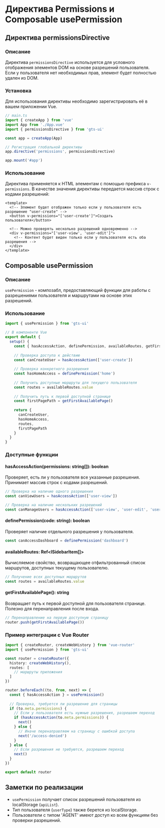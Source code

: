 # Директива Permissions и Composable usePermission

## Директива permissionsDirective

### Описание

Директива `permissionsDirective` используется для условного отображения элементов DOM на основе разрешений пользователя. Если у пользователя нет необходимых прав, элемент будет полностью удален из DOM.

### Установка

Для использования директивы необходимо зарегистрировать её в вашем приложении Vue.

```typescript
// main.ts
import { createApp } from 'vue'
import App from './App.vue'
import { permissionsDirective } from 'gts-ui'

const app = createApp(App)

// Регистрация глобальной директивы
app.directive('permissions', permissionsDirective)

app.mount('#app')
```

### Использование

Директива применяется к HTML элементам с помощью префикса `v-permissions`. В качестве значения директивы передается массив строк с кодами разрешений:

```vue
<template>
  <!-- Элемент будет отображен только если у пользователя есть разрешение "user-create" -->
  <button v-permissions="['user-create']">Создать пользователя</button>

  <!-- Можно проверять несколько разрешений одновременно -->
  <div v-permissions="['user-view', 'user-edit']">
    <!-- Контент будет виден только если у пользователя есть оба разрешения -->
  </div>
</template>
```

## Composable usePermission

### Описание

`usePermission` - композабл, предоставляющий функции для работы с разрешениями пользователя и маршрутами на основе этих разрешений.

### Использование

```typescript
import { usePermission } from 'gts-ui'

// В компоненте Vue
export default {
  setup() {
    const { hasAccessAction, definePermission, availableRoutes, getFirstAvailablePage } = usePermission()
    
    // Проверка доступа к действию
    const canCreateUser = hasAccessAction(['user-create'])
    
    // Проверка конкретного разрешения
    const hasHomeAccess = definePermission('home')
    
    // Получить доступные маршруты для текущего пользователя
    const routes = availableRoutes.value
    
    // Получить путь к первой доступной странице
    const firstPagePath = getFirstAvailablePage()
    
    return {
      canCreateUser,
      hasHomeAccess,
      routes,
      firstPagePath
    }
  }
}
```

### Доступные функции

#### hasAccessAction(permissions: string[]): boolean

Проверяет, есть ли у пользователя все указанные разрешения. Принимает массив строк с кодами разрешений.

```typescript
// Проверка на наличие одного разрешения
const canViewUsers = hasAccessAction(['user-view'])

// Проверка на наличие нескольких разрешений
const canManageUsers = hasAccessAction(['user-view', 'user-edit', 'user-delete'])
```

#### definePermission(code: string): boolean

Проверяет наличие отдельного разрешения у пользователя.

```typescript
const canAccessDashboard = definePermission('dashboard')
```

#### availableRoutes: Ref<ISidebarItem[]>

Вычисляемое свойство, возвращающее отфильтрованный список маршрутов, доступных текущему пользователю.

```typescript
// Получение всех доступных маршрутов
const routes = availableRoutes.value
```

#### getFirstAvailablePage(): string

Возвращает путь к первой доступной для пользователя странице. Полезно для перенаправления после входа.

```typescript
// Перенаправление на первую доступную страницу
router.push(getFirstAvailablePage())
```

### Пример интеграции с Vue Router

```typescript
import { createRouter, createWebHistory } from 'vue-router'
import { usePermission } from 'gts-ui'

const router = createRouter({
  history: createWebHistory(),
  routes: [
    // маршруты приложения
  ]
})

router.beforeEach((to, from, next) => {
  const { hasAccessAction } = usePermission()
  
  // Проверка, требуется ли разрешение для страницы
  if (to.meta.permissions) {
    // Если у пользователя есть нужные разрешения, разрешаем переход
    if (hasAccessAction(to.meta.permissions)) {
      next()
    } else {
      // Иначе перенаправляем на страницу с ошибкой доступа
      next('/access-denied')
    }
  } else {
    // Если разрешения не требуются, разрешаем переход
    next()
  }
})

export default router
```

## Заметки по реализации

- `usePermission` получает список разрешений пользователя из localStorage (`apiList`).
- Тип пользователя (`userType`) также берется из localStorage.
- Пользователи с типом 'AGENT' имеют доступ ко всем функциям без проверки разрешений.

